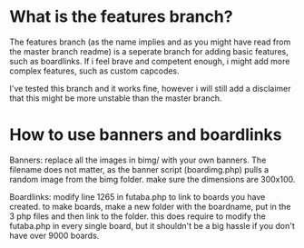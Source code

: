 # What is the features branch?
The features branch (as the name implies and as you might have read from the master branch readme) is a seperate branch for adding basic features, such as boardlinks. If i feel brave and competent enough, i might add more complex features, such as custom capcodes.

I've tested this branch and it works fine, however i will still add a disclaimer that this might be more unstable than the master branch.

# How to use banners and boardlinks
Banners: replace all the images in bimg/ with your own banners. The filename does not matter, as the banner script (boardimg.php) pulls a random image from the bimg folder. make sure the dimensions are 300x100.

Boardlinks: modify line 1265 in futaba.php to link to boards you have created. to make boards, make a new folder with the boardname, put in the 3 php files and then link to the folder. this does require to modify the futaba.php in every single board, but it shouldn't be a big hassle if you don't have over 9000 boards.
